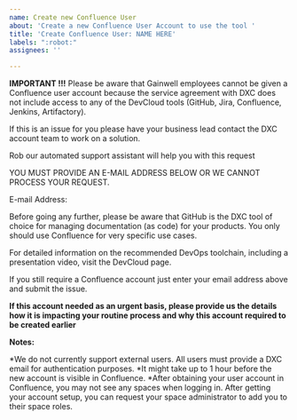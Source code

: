 ```yaml
---
name: Create new Confluence User
about: 'Create a new Confluence User Account to use the tool '
title: 'Create Confluence User: NAME HERE'
labels: ":robot:"
assignees: ''

---
```


**IMPORTANT !!!** Please be aware that Gainwell employees cannot be given a Confluence user account because the service agreement with DXC does not include access to any of the DevCloud tools (GitHub, Jira, Confluence, Jenkins, Artifactory).

If this is an issue for you please have your business lead contact the DXC account team to work on a solution.

Rob our automated support assistant will help you with this request

YOU MUST PROVIDE AN E-MAIL ADDRESS BELOW OR WE CANNOT PROCESS YOUR REQUEST.

E-mail Address:

Before going any further, please be aware that GitHub is the DXC tool of choice for managing documentation (as code) for your products. You only should use Confluence for very specific use cases.

For detailed information on the recommended DevOps toolchain, including a presentation video, visit the DevCloud page.

If you still require a Confluence account just enter your email address above and submit the issue.

**If this account needed as an urgent basis, please provide us the details how it is impacting your routine process and why this account required to be created earlier**

**Notes:**

*We do not currently support external users. All users must provide a DXC email for authentication purposes.
*It might take up to 1 hour before the new account is visible in Confluence.
*After obtaining your user account in Confluence, you may not see any spaces when logging in. After getting your account setup, you can request your space administrator to add you to their space roles.
